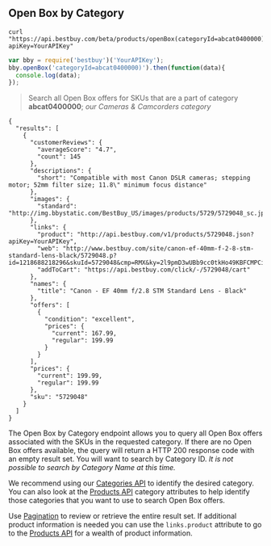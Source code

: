 ## Open Box by Category
```shell
curl "https://api.bestbuy.com/beta/products/openBox(categoryId=abcat0400000)?apiKey=YourAPIKey"
```
```javascript
var bby = require('bestbuy')('YourAPIKey');
bby.openBox('categoryId=abcat0400000)').then(function(data){
  console.log(data);
});
```

> Search all Open Box offers for SKUs that are a part of category **abcat0400000**; *our Cameras & Camcorders category*

```json-doc
{
  "results": [
    {
      "customerReviews": {
        "averageScore": "4.7",
        "count": 145
      },
      "descriptions": {
        "short": "Compatible with most Canon DSLR cameras; stepping motor; 52mm filter size; 11.8\" minimum focus distance"
      },
      "images": {
        "standard": "http://img.bbystatic.com/BestBuy_US/images/products/5729/5729048_sc.jpg"
      },
      "links": {
        "product": "http://api.bestbuy.com/v1/products/5729048.json?apiKey=YourAPIKey",
        "web": "http://www.bestbuy.com/site/canon-ef-40mm-f-2-8-stm-standard-lens-black/5729048.p?id=1218688218296&skuId=5729048&cmp=RMX&ky=2l9pmD3wUBb9cc0tkHo49KBFCMPCiIPY4#tab=buyingOptions",
        "addToCart": "https://api.bestbuy.com/click/-/5729048/cart"
      },
      "names": {
        "title": "Canon - EF 40mm f/2.8 STM Standard Lens - Black"
      },
      "offers": [
        {
          "condition": "excellent",
          "prices": {
            "current": 167.99,
            "regular": 199.99
          }
        }
      ],
      "prices": {
        "current": 199.99,
        "regular": 199.99
      },
      "sku": "5729048"
    }
  ]
}
```

The Open Box by Category endpoint allows you to query all Open Box offers associated with the SKUs in the requested category. If there are no Open Box offers available, the query will return a HTTP 200 response code with an empty result set. You will want to search by Category ID. *It is not possible to search by Category Name at this time.*

We recommend using our [Categories API](#categories-api) to identify the desired category. You can also look at the [Products API](#products-api) category attributes to help identify those categories that you want to use to search Open Box offers.

Use [Pagination](#pagination) to review or retrieve the entire result set. If additional product information is needed you can use the `links.product` attribute to go to the [Products API](#products-api) for a wealth of product information.
